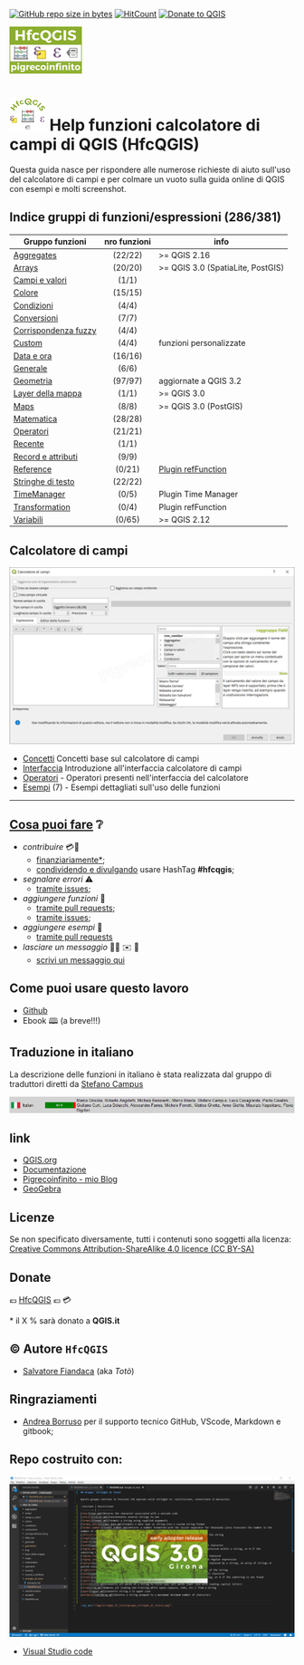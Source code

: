 [![GitHub repo size in bytes](https://img.shields.io/github/repo-size/pigreco/HfcQGIS.svg?style=flat-square)](https://github.com/pigreco/HfcQGIS)
[![HitCount](http://hits.dwyl.io/pigreco/HfcQGIS.svg)](http://hits.dwyl.io/pigreco/HfcQGIS)
[![Donate to QGIS](https://img.shields.io/badge/donate%20to-QGIS-green.svg?style=flat-square)](http://qgis.org/en/site/getinvolved/donations.html)

![logo](img/logo_def_128.png)

# ![logo](img/logo_def2_64.png) Help funzioni calcolatore di campi di QGIS (HfcQGIS)

Questa guida nasce per rispondere alle numerose richieste di aiuto sull'uso del calcolatore di campi e per colmare un vuoto sulla guida online di QGIS con esempi e molti screenshot.

## Indice gruppi di funzioni/espressioni (286/381)

Gruppo funzioni|nro funzioni|info
---------------|:----------:|----
[Aggregates](/gr_funzioni/aggregates) |(22/22)| >= QGIS 2.16  
[Arrays](/gr_funzioni/arrays)| (20/20) |>= QGIS 3.0 (SpatiaLite, PostGIS)
[Campi e valori](/gr_funzioni/campi_e_valori)| (1/1)|
[Colore](/gr_funzioni/colore)| (15/15)|
[Condizioni](/gr_funzioni/condizioni)| (4/4)|
[Conversioni](/gr_funzioni/conversioni)| (7/7)|
[Corrispondenza fuzzy](/gr_funzioni/corrispondenza_fuzzy)| (4/4)|
[Custom](/gr_funzioni/custom)| (4/4)| funzioni personalizzate
[Data e ora](/gr_funzioni/data_ora) |(16/16)|
[Generale](/gr_funzioni/generale)| (6/6)|
[Geometria](/gr_funzioni/geometria) |(97/97)| aggiornate a QGIS 3.2
[Layer della mappa](/gr_funzioni/layer_della_mappa)| (1/1)| >= QGIS 3.0
[Maps](/gr_funzioni/maps)| (8/8) |>= QGIS 3.0 (PostGIS)
[Matematica](/gr_funzioni/matematica)| (28/28)|
[Operatori](/gr_funzioni/operatori)| (21/21)|
[Recente](/gr_funzioni/recente) |(1/1)|
[Record e attributi](/gr_funzioni/record_e_attributi)| (9/9)|
[Reference](/gr_funzioni/reference)| (0/21)| [Plugin refFunction](https://plugins.qgis.org/plugins/refFunctions/)
[Stringhe di testo](/gr_funzioni/stringhe_di_testo)| (22/22)|
[TimeManager](/gr_funzioni/timemanager)| (0/5)| Plugin Time Manager
[Transformation](/gr_funzioni/transformation)| (0/4)| Plugin refFunction
[Variabili](/gr_funzioni/variabili) |(0/65) |>= QGIS 2.12

## Calcolatore di campi

![screen1](img/calcolatore_campi1.png "Interfaccia Calcolatore di campi QGIS")

* [Concetti](/concetti.md) Concetti base sul calcolatore di campi
* [Interfaccia](/interfaccia.md) Introduzione all'interfaccia calcolatore di campi
* [Operatori](/operatori.md) - Operatori presenti nell'interfaccia del calcolatore
* [Esempi](/esempi) (7) - Esempi dettagliati sull'uso delle funzioni

---
## [Cosa puoi fare](/CONTRIBUTING.md) ❔

- *contribuire* 💳📣
    - [finanziariamente*](https://www.paypal.me/pigrecoinfinito);
    - [condividendo e divulgando](https://www.facebook.com/) usare HashTag **#hfcqgis**;
- *segnalare errori* ⚠️
    - [tramite issues](https://github.com/pigreco/HfcQGIS/issues);
- *aggiungere funzioni* 🎫
    - [tramite pull requests](https://github.com/pigreco/HfcQGIS/pulls);
    - [tramite issues](https://github.com/pigreco/HfcQGIS/issues);
- *aggiungere esempi* 📝
    - [tramite pull requests](https://github.com/pigreco/HfcQGIS/pulls)
- *lasciare un messaggio* 📝💭 ✉️ 📮
    - [scrivi un messaggio qui](https://github.com/pigreco/HfcQGIS/issues/1)

## Come puoi usare questo lavoro

* [Github](https://github.com/pigreco/HfcQGIS)
* Ebook 🕮 (a breve!!!)

## Traduzione in italiano

La descrizione delle funzioni in italiano è stata realizzata dal gruppo di traduttori diretti da [Stefano Campus](https://twitter.com/skampus1967?lang=it)

![ita](img/traduttori.png  "screen da QGIS")

## link

* [QGIS.org](https://qgis.org/it/site/)
* [Documentazione](https://qgis.org/it/docs/index.html#)
* [Pigrecoinfinito - mio Blog](https://pigrecoinfinito.wordpress.com/)
* [GeoGebra](https://www.geogebra.org/?lang=it)

## Licenze

Se non specificato diversamente, tutti i contenuti sono soggetti alla licenza: [Creative Commons Attribution-ShareAlike 4.0 licence (CC BY-SA)](https://creativecommons.org/licenses/by-sa/4.0/)

## Donate

💶 [HfcQGIS](https://www.paypal.me/pigrecoinfinito) 💶 💳

\* il X % sarà donato a **QGIS.it** 

## ©️ Autore `HfcQGIS`

* [Salvatore Fiandaca](https://twitter.com/totofiandaca?lang=it) (aka _Totò_)

## Ringraziamenti

* [Andrea Borruso](https://twitter.com/aborruso?lang=it) per il supporto tecnico GitHub, VScode, Markdown e gitbook;

## Repo costruito con:

![screen2](img/VScode_QGIS.png "screen VScode e QGIS 3")

* [Visual Studio code](https://it.wikipedia.org/wiki/Visual_Studio_Code)
